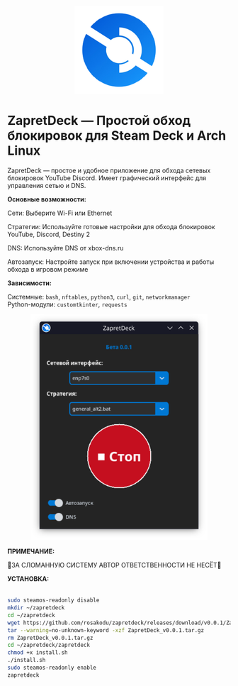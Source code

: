 <p align="center">
  <img src="https://raw.githubusercontent.com/rosakodu/zapretdeck/master/zapretdeck.png" alt="ZapretDeck" width="200"/>
</p>

# ZapretDeck — Простой обход блокировок для Steam Deck и Arch Linux

ZapretDeck — простое и удобное приложение для обхода сетевых блокировок YouTube Discord. Имеет графический интерфейс для управления сетью и DNS.

**Основные возможности:**  

Сети: Выберите Wi-Fi или Ethernet  

Стратегии: Используйте готовые настройки для обхода блокировок YouTube, Discord, Destiny 2

DNS: Используйте DNS от xbox-dns.ru

Автозапуск: Настройте запуск при включении устройства и работы обхода в игровом режиме  

**Зависимости:**  

Системные: `bash`, `nftables`, `python3`, `curl`, `git`, `networkmanager`  
Python-модули: `customtkinter`, `requests`  

<p align="center">
  <img src="https://raw.githubusercontent.com/rosakodu/zapretdeck/master/screenshots/screenshot.png" alt="Скриншот ZapretDeck" width="400"/>
</p>


**ПРИМЕЧАНИЕ:**

🙂ЗА СЛОМАННУЮ СИСТЕМУ АВТОР ОТВЕТСТВЕННОСТИ НЕ НЕСЁТ🙂

**УСТАНОВКА:**  
```bash

sudo steamos-readonly disable
mkdir ~/zapretdeck
cd ~/zapretdeck
wget https://github.com/rosakodu/zapretdeck/releases/download/v0.0.1/ZapretDeck_v0.0.1.tar.gz
tar --warning=no-unknown-keyword -xzf ZapretDeck_v0.0.1.tar.gz
rm ZapretDeck_v0.0.1.tar.gz
cd ~/zapretdeck/zapretdeck
chmod +x install.sh
./install.sh
sudo steamos-readonly enable
zapretdeck

